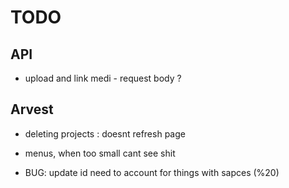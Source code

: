 # TODO

## API
- upload and link medi - request body ?

## Arvest
- deleting projects : doesnt refresh page
- menus, when too small cant see shit


- BUG: update id need to account for things with sapces (%20)